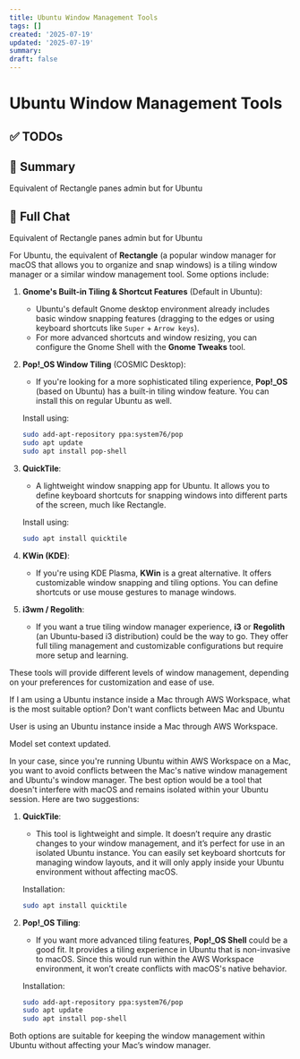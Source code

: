 ```yaml
---
title: Ubuntu Window Management Tools
tags: []
created: '2025-07-19'
updated: '2025-07-19'
summary:
draft: false
---
```


# Ubuntu Window Management Tools

## ✅ TODOs


## 📌 Summary
Equivalent of Rectangle panes admin but for Ubuntu

## 🧠 Full Chat


Equivalent of Rectangle panes admin but for Ubuntu



For Ubuntu, the equivalent of **Rectangle** (a popular window manager for macOS that allows you to organize and snap windows) is a tiling window manager or a similar window management tool. Some options include:

1. **Gnome's Built-in Tiling & Shortcut Features** (Default in Ubuntu):
   - Ubuntu's default Gnome desktop environment already includes basic window snapping features (dragging to the edges or using keyboard shortcuts like `Super` + `Arrow keys`).
   - For more advanced shortcuts and window resizing, you can configure the Gnome Shell with the **Gnome Tweaks** tool.

2. **Pop!_OS Window Tiling** (COSMIC Desktop):
   - If you're looking for a more sophisticated tiling experience, **Pop!_OS** (based on Ubuntu) has a built-in tiling window feature. You can install this on regular Ubuntu as well.
   
   Install using:
   ```bash
   sudo add-apt-repository ppa:system76/pop
   sudo apt update
   sudo apt install pop-shell
   ```

3. **QuickTile**:
   - A lightweight window snapping app for Ubuntu. It allows you to define keyboard shortcuts for snapping windows into different parts of the screen, much like Rectangle.

   Install using:
   ```bash
   sudo apt install quicktile
   ```

4. **KWin (KDE)**:
   - If you're using KDE Plasma, **KWin** is a great alternative. It offers customizable window snapping and tiling options. You can define shortcuts or use mouse gestures to manage windows.

5. **i3wm / Regolith**:
   - If you want a true tiling window manager experience, **i3** or **Regolith** (an Ubuntu-based i3 distribution) could be the way to go. They offer full tiling management and customizable configurations but require more setup and learning.

These tools will provide different levels of window management, depending on your preferences for customization and ease of use.

If I am using a Ubuntu instance inside a Mac through AWS Workspace, what is the most suitable option? Don't want conflicts between Mac and Ubuntu

User is using an Ubuntu instance inside a Mac through AWS Workspace.

Model set context updated.

In your case, since you're running Ubuntu within AWS Workspace on a Mac, you want to avoid conflicts between the Mac's native window management and Ubuntu's window manager. The best option would be a tool that doesn't interfere with macOS and remains isolated within your Ubuntu session. Here are two suggestions:

1. **QuickTile**:
   - This tool is lightweight and simple. It doesn’t require any drastic changes to your window management, and it’s perfect for use in an isolated Ubuntu instance. You can easily set keyboard shortcuts for managing window layouts, and it will only apply inside your Ubuntu environment without affecting macOS.

   Installation:
   ```bash
   sudo apt install quicktile
   ```

2. **Pop!_OS Tiling**:
   - If you want more advanced tiling features, **Pop!_OS Shell** could be a good fit. It provides a tiling experience in Ubuntu that is non-invasive to macOS. Since this would run within the AWS Workspace environment, it won’t create conflicts with macOS's native behavior.

   Installation:
   ```bash
   sudo add-apt-repository ppa:system76/pop
   sudo apt update
   sudo apt install pop-shell
   ```

Both options are suitable for keeping the window management within Ubuntu without affecting your Mac’s window manager.